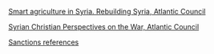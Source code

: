 
[Smart agriculture in Syria. Rebuilding Syria, Atlantic Council](https://www.atlanticcouncil.org/blogs/syriasource/smart-agriculture-in-syria/)

[Syrian Christian Perspectives on the War, Atlantic Council](https://www.atlanticcouncil.org/blogs/syriasource/syrian-christian-perspectives-on-the-war/)


[Sanctions references](./sanctions_references)
